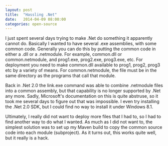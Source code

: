 ```yaml
---
layout: post
title:  "Hassling .Net"
date:   2014-04-09 08:00:00
categories: open-source
---
```


I just spent several days trying to make .Net do something it apparently cannot do.
Basically I wanted to have several .exe assemblies, with some common code. Generally
you can do this by putting the common code in either a .dll or a .netmodule. For example,
common.dll or common.netmodule, and prog1.exe, prog2.exe, prog3.exe, etc. For deployment
you need to make common.dll available to prog1, prog2, prog3 etc by a variety of means.
For common.netmodule, the file must be in the same directory as the programs that call
that module.

Back in .Net 2.0 the link.exe command was able to combine .netmodule files into
a common assembly, but that capability is no longer supported by .Net any more.
Sadly, Microsoft's documentation on this is quite abstruse, so it took me several
days to figure out that was impossible. I even try installing the .Net 2.0 SDK,
but I could find no way to install it under Windows 8.1.

Ultimately, I really did not want to deploy more files that I had to, so I had to
find another way to do what I wanted. As much as I did not want to, the simplest
solution was to set up my Maven build to copy the common source code into each
module (subproject). As it turns out, this works quite well, but it really is
a hack. 